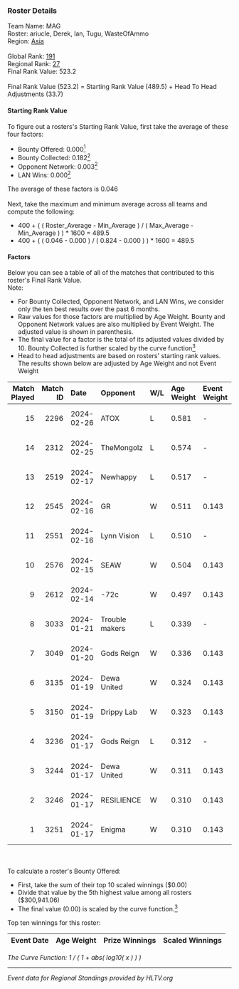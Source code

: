 ### Roster Details<br />
Team Name: MAG<br />
Roster: ariucle, Derek, lan, Tugu, WasteOfAmmo<br />
Region: [Asia]( ../standings_asia.md)<br />
<br />
Global Rank: [191](../standings_global.md)<br />
Regional Rank: [27]( ../standings_asia.md)<br />
Final Rank Value:  523.2<br />
<br />
Final Rank Value (523.2) = Starting Rank Value (489.5) + Head To Head Adjustments (33.7)<br />

#### Starting Rank Value<br />
To figure out a rosters's Starting Rank Value, first take the average of these four factors:<br />
- Bounty Offered: 0.000[<sup>1</sup>](#table2)
- Bounty Collected: 0.182[<sup>2</sup>](#table1)
- Opponent Network: 0.003[<sup>2</sup>](#table1)
- LAN Wins: 0.000[<sup>2</sup>](#table1)

The average of these factors is 0.046<br />
<br />
Next, take the maximum and minimum average across all teams and compute the following:<br />
- 400 + ( ( Roster_Average - Min_Average ) / ( Max_Average - Min_Average ) ) * 1600 = 489.5
- 400 + ( ( 0.046 - 0.000 ) / ( 0.824 - 0.000 ) ) * 1600 = 489.5


#### Factors<br />
Below you can see a table of all of the matches that contributed to this roster's Final Rank Value.<br />
Note:<br />

- For Bounty Collected, Opponent Network, and LAN Wins, we consider only the ten best results over the past 6 months.
- Raw values for those factors are multiplied by Age Weight. Bounty and Opponent Network values are also multiplied by Event Weight. The adjusted value is shown in parenthesis.
- The final value for a factor is the total of its adjusted values divided by 10. Bounty Collected is further scaled by the curve function[<sup>3</sup>](#curveFunction)
- Head to head adjustments are based on rosters' starting rank values. The results shown below are adjusted by Age Weight and not Event Weight
<span id="table1"></span><br />


| Match Played | Match ID | Date       | Opponent       | W/L | Age Weight | Event Weight | Bounty Collected | Opponent Network | LAN Wins  | H2H Adj. | Roster                                    |
| -: | -: | :- | :- | :- | :- | :- | :- | :- | :- | -: | :- |
|           15 |     2296 | 2024-02-26 | ATOX           | L   | 0.581      | -            | -                | -                | -         |    -2.53 | ariucle, Derek, lan, Tugu, WasteOfAmmo    |
|           14 |     2312 | 2024-02-25 | TheMongolz     | L   | 0.574      | -            | -                | -                | -         |    -0.10 | ariucle, Derek, lan, Tugu, WasteOfAmmo    |
|           13 |     2519 | 2024-02-17 | Newhappy       | L   | 0.517      | -            | -                | -                | -         |    -5.79 | ariucle, Derek, Jaytzy, Tugu, WasteOfAmmo |
|           12 |     2545 | 2024-02-16 | GR             | W   | 0.511      | 0.143        | 0.001 (0.000)    | 0.146 (0.011)    | 0 (0.000) |    10.28 | ariucle, Derek, Jaytzy, Tugu, WasteOfAmmo |
|           11 |     2551 | 2024-02-16 | Lynn Vision    | L   | 0.510      | -            | -                | -                | -         |    -0.99 | ariucle, Derek, Jaytzy, Tugu, WasteOfAmmo |
|           10 |     2576 | 2024-02-15 | SEAW           | W   | 0.504      | 0.143        | 0.000 (0.000)    | 0.021 (0.001)    | 0 (0.000) |     5.53 | ariucle, Derek, Jaytzy, Tugu, WasteOfAmmo |
|            9 |     2612 | 2024-02-14 | -72c           | W   | 0.497      | 0.143        | 0.000 (0.000)    | 0.031 (0.002)    | 0 (0.000) |     9.14 | ariucle, Derek, Jaytzy, Tugu, WasteOfAmmo |
|            8 |     3033 | 2024-01-21 | Trouble makers | L   | 0.339      | -            | -                | -                | -         |    -5.57 | ariucle, Derek, Jaytzy, Tugu, WasteOfAmmo |
|            7 |     3049 | 2024-01-20 | Gods Reign     | W   | 0.336      | 0.143        | 0.004 (0.000)    | 0.088 (0.004)    | 0 (0.000) |     7.66 | ariucle, Derek, Jaytzy, Tugu, WasteOfAmmo |
|            6 |     3135 | 2024-01-19 | Dewa United    | W   | 0.324      | 0.143        | 0.000 (0.000)    | 0.053 (0.002)    | 0 (0.000) |     3.90 | ariucle, Derek, Jaytzy, Tugu, WasteOfAmmo |
|            5 |     3150 | 2024-01-19 | Drippy Lab     | W   | 0.323      | 0.143        | 0.000 (0.000)    | 0.026 (0.001)    | 0 (0.000) |     3.77 | ariucle, Derek, Jaytzy, Tugu, WasteOfAmmo |
|            4 |     3236 | 2024-01-17 | Gods Reign     | L   | 0.312      | -            | -                | -                | -         |    -2.69 | ariucle, Derek, Jaytzy, Tugu, WasteOfAmmo |
|            3 |     3244 | 2024-01-17 | Dewa United    | W   | 0.311      | 0.143        | 0.000 (0.000)    | 0.053 (0.002)    | 0 (0.000) |     3.71 | ariucle, Derek, Jaytzy, Tugu, WasteOfAmmo |
|            2 |     3246 | 2024-01-17 | RESILIENCE     | W   | 0.310      | 0.143        | 0.000 (0.000)    | 0.013 (0.001)    | 0 (0.000) |     3.69 | ariucle, Derek, Jaytzy, Tugu, WasteOfAmmo |
|            1 |     3251 | 2024-01-17 | Enigma         | W   | 0.310      | 0.143        | 0.000 (0.000)    | 0.000 (0.000)    | 0 (0.000) |     3.67 | ariucle, Derek, Jaytzy, Tugu, WasteOfAmmo |

<br />
<span id="table2"></span><br />
To calculate a roster's Bounty Offered:<br />

- First, take the sum of their top 10 scaled winnings ($0.00)
- Divide that value by the 5th highest value among all rosters ($300,941.06)
- The final value (0.00) is scaled by the curve function.[<sup>3</sup>](#curveFunction)

Top ten winnings for this roster:<br />

| Event Date | Age Weight | Prize Winnings | Scaled Winnings |
| :- | -: | :- | :- |


<span id="curveFunction"></span>_The Curve Function: 1 / ( 1 + abs( log10( x ) ) )_<br />

---
_Event data for Regional Standings provided by HLTV.org_<br />
